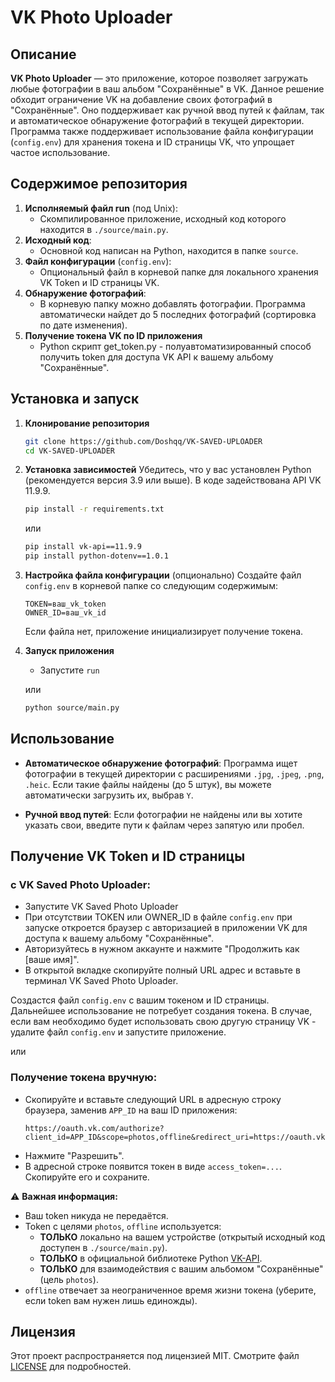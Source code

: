 # VK Photo Uploader

## Описание

**VK Photo Uploader** — это приложение, которое позволяет загружать любые фотографии в ваш альбом "Сохранённые" в VK. Данное решение обходит ограничение VK на добавление своих фотографий в "Сохранённые". Оно поддерживает как ручной ввод путей к файлам, так и автоматическое обнаружение фотографий в текущей директории. Программа также поддерживает использование файла конфигурации (`config.env`) для хранения токена и ID страницы VK, что упрощает частое использование.

## Содержимое репозитория

1. **Исполняемый файл run** (под Unix):
   - Скомпилированное приложение, исходный код которого находится в `./source/main.py`.
2. **Исходный код**:
   - Основной код написан на Python, находится в папке `source`.
3. **Файл конфигурации** (`config.env`):
   - Опциональный файл в корневой папке для локального хранения VK Token и ID страницы VK.
4. **Обнаружение фотографий**:
   - В корневую папку можно добавлять фотографии. Программа автоматически найдет до 5 последних фотографий (сортировка по дате изменения).
5. **Получение токена VK по ID приложения**
   - Python скрипт get_token.py - полуавтоматизированный способ получить token для доступа VK API к вашему альбому "Сохранённые".

## Установка и запуск

1. **Клонирование репозитория**
   ```bash
   git clone https://github.com/Doshqq/VK-SAVED-UPLOADER
   cd VK-SAVED-UPLOADER
   ```

2. **Установка зависимостей**
   Убедитесь, что у вас установлен Python (рекомендуется версия 3.9 или выше).
   В коде задействована API VK 11.9.9.
   ```bash
   pip install -r requirements.txt
   ```
   или
   ```bash
   pip install vk-api==11.9.9
   pip install python-dotenv==1.0.1
   ```

3. **Настройка файла конфигурации** (опционально)
   Создайте файл `config.env` в корневой папке со следующим содержимым:
   ```env
   TOKEN=ваш_vk_token
   OWNER_ID=ваш_vk_id
   ```
   
   Если файла нет, приложение инициализирует получение токена.

4. **Запуск приложения**
   - Запустите `run`

   или
   
   ```bash
   python source/main.py
   ```

## Использование

- **Автоматическое обнаружение фотографий**:
  Программа ищет фотографии в текущей директории с расширениями `.jpg`, `.jpeg`, `.png`, `.heic`. Если такие файлы найдены (до 5 штук), вы можете автоматически загрузить их, выбрав `Y`.

- **Ручной ввод путей**:
  Если фотографии не найдены или вы хотите указать свои, введите пути к файлам через запятую или пробел.

## Получение VK Token и ID страницы

### с VK Saved Photo Uploader:
   - Запустите VK Saved Photo Uploader
   - При отсутствии TOKEN или OWNER_ID в файле `config.env` при запуске откроется браузер с авторизацией
   в приложении VK для доступа к вашему альбому "Сохранённые".
   - Авторизуйтесь в нужном аккаунте и нажмите "Продолжить как [ваше имя]".
   - В открытой вкладке скопируйте полный URL адрес и вставьте в терминал VK Saved Photo Uploader.
   
   Создастся файл `config.env` с вашим токеном и ID страницы. Дальнейшее использование не потребует создания токена. В случае, если вам необходимо будет использовать свою другую страницу VK - удалите
   файл `config.env` и запустите приложение.

или

### Получение токена вручную:
   - Скопируйте и вставьте следующий URL в адресную строку браузера, заменив `APP_ID` на ваш ID приложения:
     ```
     https://oauth.vk.com/authorize?client_id=APP_ID&scope=photos,offline&redirect_uri=https://oauth.vk.com/blank.html&display=page&response_type=token
     ```
   - Нажмите "Разрешить".
   - В адресной строке появится токен в виде `access_token=...`. Скопируйте его и сохраните.

⚠️ **Важная информация:**
- Ваш token никуда не передаётся.
- Token с целями `photos`, `offline` используется:
  - **ТОЛЬКО** локально на вашем устройстве (открытый исходный код доступен в `./source/main.py`).
  - **ТОЛЬКО** в официальной библиотеке Python [VK-API](https://github.com/python273/vk_api).
  - **ТОЛЬКО** для взаимодействия с вашим альбомом "Сохранённые" (цель `photos`).
- `offline` отвечает за неограниченное время жизни токена (уберите, если token вам нужен лишь единожды).

## Лицензия

Этот проект распространяется под лицензией MIT. Смотрите файл [LICENSE](LICENSE) для подробностей.

